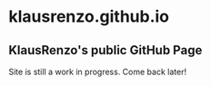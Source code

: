 # klausrenzo.github.io
KlausRenzo's public GitHub Page
---

Site is still a work in progress.
Come back later!
